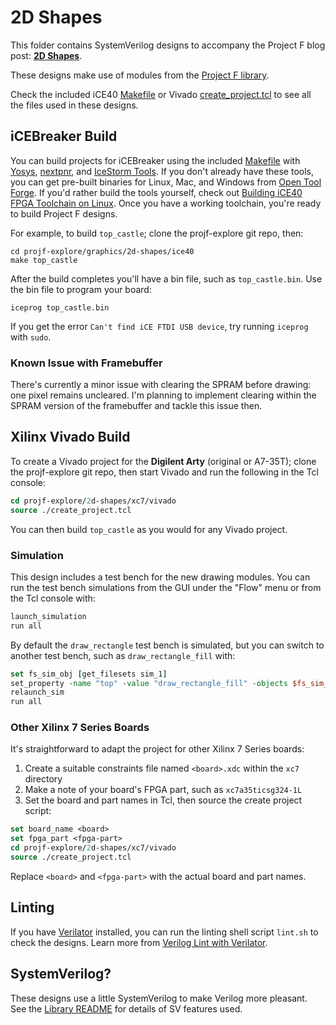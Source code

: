 # 2D Shapes

This folder contains SystemVerilog designs to accompany the Project F blog post: **[2D Shapes](https://projectf.io/posts/fpga-shapes/)**.

These designs make use of modules from the [Project F library](../../lib/).

Check the included iCE40 [Makefile](ice40/Makefile) or Vivado [create_project.tcl](xc7/vivado/create_project.tcl) to see all the files used in these designs.

## iCEBreaker Build

You can build projects for iCEBreaker using the included [Makefile](ice40/Makefile) with [Yosys](http://www.clifford.at/yosys/), [nextpnr](https://github.com/YosysHQ/nextpnr), and [IceStorm Tools](http://www.clifford.at/icestorm/). If you don't already have these tools, you can get pre-built binaries for Linux, Mac, and Windows from [Open Tool Forge](https://github.com/open-tool-forge/fpga-toolchain). If you'd rather build the tools yourself, check out [Building iCE40 FPGA Toolchain on Linux](https://projectf.io/posts/building-ice40-fpga-toolchain/). Once you have a working toolchain, you're ready to build Project F designs.

For example, to build `top_castle`; clone the projf-explore git repo, then:

```shell
cd projf-explore/graphics/2d-shapes/ice40
make top_castle
```

After the build completes you'll have a bin file, such as `top_castle.bin`. Use the bin file to program your board:

```shell
iceprog top_castle.bin
```

If you get the error `Can't find iCE FTDI USB device`, try running `iceprog` with `sudo`.

### Known Issue with Framebuffer

There's currently a minor issue with clearing the SPRAM before drawing: one pixel remains uncleared. I'm planning to implement clearing within the SPRAM version of the framebuffer and tackle this issue then.

## Xilinx Vivado Build

To create a Vivado project for the **Digilent Arty** (original or A7-35T); clone the projf-explore git repo, then start Vivado and run the following in the Tcl console:

```tcl
cd projf-explore/2d-shapes/xc7/vivado
source ./create_project.tcl
```

You can then build `top_castle` as you would for any Vivado project.

### Simulation

This design includes a test bench for the new drawing modules. You can run the test bench simulations from the GUI under the "Flow" menu or from the Tcl console with:

```tcl
launch_simulation
run all
```

By default the `draw_rectangle` test bench is simulated, but you can switch to another test bench, such as `draw_rectangle_fill` with:

```tcl
set fs_sim_obj [get_filesets sim_1]
set_property -name "top" -value "draw_rectangle_fill" -objects $fs_sim_obj
relaunch_sim
run all
```

### Other Xilinx 7 Series Boards

It's straightforward to adapt the project for other Xilinx 7 Series boards:

1. Create a suitable constraints file named `<board>.xdc` within the `xc7` directory
2. Make a note of your board's FPGA part, such as `xc7a35ticsg324-1L`
3. Set the board and part names in Tcl, then source the create project script:

```tcl
set board_name <board>
set fpga_part <fpga-part>
cd projf-explore/2d-shapes/xc7/vivado
source ./create_project.tcl
```

Replace `<board>` and `<fpga-part>` with the actual board and part names.

## Linting

If you have [Verilator](https://www.veripool.org/wiki/verilator) installed, you can run the linting shell script `lint.sh` to check the designs. Learn more from [Verilog Lint with Verilator](https://projectf.io/posts/verilog-lint-with-verilator/).

## SystemVerilog?

These designs use a little SystemVerilog to make Verilog more pleasant. See the [Library README](../../lib/README.md#systemverilog) for details of SV features used.
